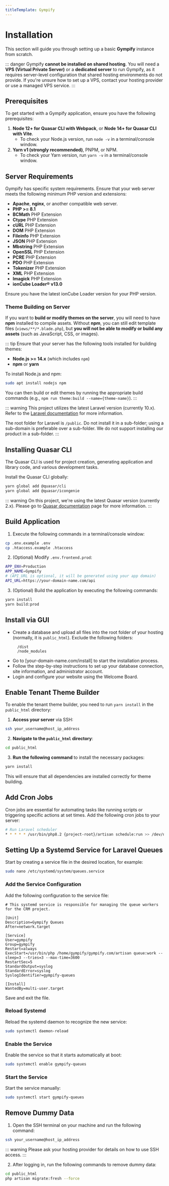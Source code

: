 ```yaml
---
titleTemplate: Gympify
---
```


# Installation

This section will guide you through setting up a basic **Gympify** instance from scratch.

::: danger
Gympify **cannot be installed on shared hosting**. You will need a **VPS (Virtual Private Server)** or a **dedicated server** to run Gympify, as it requires server-level configuration that shared hosting environments do not provide. If you're unsure how to set up a VPS, contact your hosting provider or use a managed VPS service.
:::

<!-- ::: tip
For upgrading your existing Gympify installation, please refer to the [Upgrade Guide](/gympify/upgrade) for detailed instructions.
::: -->

## Prerequisites

To get started with a Gympify application, ensure you have the following prerequisites:

1. **Node 12+ for Quasar CLI with Webpack**, or **Node 14+ for Quasar CLI with Vite**.
   - To check your Node.js version, run `node -v` in a terminal/console window.
2. **Yarn v1 (strongly recommended)**, PNPM, or NPM.
   - To check your Yarn version, run `yarn -v` in a terminal/console window.

## Server Requirements

Gympify has specific system requirements. Ensure that your web server meets the following minimum PHP version and extensions:

- **Apache**, **nginx**, or another compatible web server.
- **PHP >= 8.1**
- **BCMath** PHP Extension
- **Ctype** PHP Extension
- **cURL** PHP Extension
- **DOM** PHP Extension
- **Fileinfo** PHP Extension
- **JSON** PHP Extension
- **Mbstring** PHP Extension
- **OpenSSL** PHP Extension
- **PCRE** PHP Extension
- **PDO** PHP Extension
- **Tokenizer** PHP Extension
- **XML** PHP Extension
- **Imagick** PHP Extension
- **ionCube Loader® v13.0**

Ensure you have the latest ionCube Loader version for your PHP version.

### Theme Building on Server

If you want to **build or modify themes on the server**, you will need to have **npm** installed to compile assets. Without **npm**, you can still edit template files (`views/**/*.blade.php`), but **you will not be able to modify or build any assets** (such as JavaScript, CSS, or images).

::: tip
Ensure that your server has the following tools installed for building themes:

- **Node.js >= 14.x** (which includes `npm`)
- **npm** or **yarn**

To install Node.js and npm:

```bash
sudo apt install nodejs npm
```

You can then build or edit themes by running the appropriate build commands (e.g., `npm run theme:build --name={theme-name}`).
:::

::: warning
This project utilizes the latest Laravel version (currently 10.x). Refer to the [Laravel documentation](https://laravel.com/docs) for more information.

The root folder for Laravel is `/public`. Do not install it in a sub-folder; using a sub-domain is preferable over a sub-folder. We do not support installing our product in a sub-folder.
:::

## Installing Quasar CLI

The Quasar CLI is used for project creation, generating application and library code, and various development tasks.

Install the Quasar CLI globally:

```bash
yarn global add @quasar/cli
yarn global add @quasar/icongenie
```

::: warning
On this project, we're using the latest Quasar version (currently 2.x). Please go to [Quasar documentation](https://quasar.dev/start/quasar-cli) page for more information.
:::

## Build Application

1. Execute the following commands in a terminal/console window:

```bash
cp .env.example .env
cp .htaccess.example .htaccess
```

2. (Optional) Modify `.env.frontend.prod`:

```bash
APP_ENV=Production
APP_NAME=Gympify
# (API_URL is optional, it will be generated using your app domain)
API_URL=https://your-domain-name.com/api
```

3. (Optional) Build the application by executing the following commands:

```bash
yarn install
yarn build:prod
```

## Install via GUI

- Create a database and upload all files into the root folder of your hosting (normally, it is `public_html`). Exclude the following folders:
  ```
    /dist
    /node_modules
  ```
- Go to [your-domain-name.com/install] to start the installation process.
- Follow the step-by-step instructions to set up your database connection, site information, and administrator account.
- Login and configure your website using the Welcome Board.

## Enable Tenant Theme Builder

To enable the tenant theme builder, you need to run `yarn install` in the `public_html` directory:

1. **Access your server** via SSH:

```bash
ssh your_username@host_ip_address
```

2. **Navigate to the `public_html` directory**:

```bash
cd public_html
```

3. **Run the following command** to install the necessary packages:

```bash
yarn install
```

This will ensure that all dependencies are installed correctly for theme building.

## Add Cron Jobs

Cron jobs are essential for automating tasks like running scripts or triggering specific actions at set times. Add the following cron jobs to your server:

```bash
# Run Laravel scheduler
* * * * * /usr/bin/php8.2 {project-root}/artisan schedule:run >> /dev/null 2>&1
```

## Setting Up a Systemd Service for Laravel Queues

Start by creating a service file in the desired location, for example:

```bash
sudo nano /etc/systemd/system/queues.service
```

### Add the Service Configuration

Add the following configuration to the service file:

```
# This systemd service is responsible for managing the queue workers for the CRM project.

[Unit]
Description=Gympify Queues
After=network.target

[Service]
User=gympify
Group=gympify
Restart=always
ExecStart=/usr/bin/php /home/gympify/gympify.com/artisan queue:work --sleep=3 --tries=3 --max-time=3600
RestartSec=5
StandardOutput=syslog
StandardError=syslog
SyslogIdentifier=gympify-queues

[Install]
WantedBy=multi-user.target
```

Save and exit the file.

### Reload Systemd

Reload the systemd daemon to recognize the new service:

```bash
sudo systemctl daemon-reload
```

### Enable the Service

Enable the service so that it starts automatically at boot:

```bash
sudo systemctl enable gympify-queues
```

### Start the Service

Start the service manually:

```bash
sudo systemctl start gympify-queues
```

## Remove Dummy Data

1. Open the SSH terminal on your machine and run the following command:

```bash
ssh your_username@host_ip_address
```

::: warning
Please ask your hosting provider for details on how to use SSH access.
:::

2. After logging in, run the following commands to remove dummy data:

```bash
cd public_html
php artisan migrate:fresh --force
```
